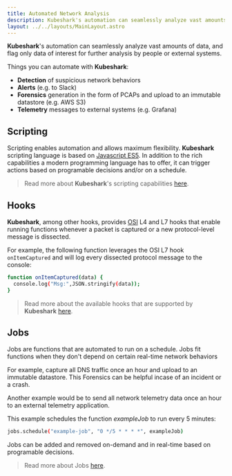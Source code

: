 ```yaml
---
title: Automated Network Analysis
description: Kubeshark's automation can seamlessly analyze vast amounts of data, and send only data of interest for further analysis by people or external systems.
layout: ../../layouts/MainLayout.astro
---
```

**Kubeshark**'s automation can seamlessly analyze vast amounts of data, and flag only data of interest for further analysis by people or external systems.

Things you can automate with **Kubeshark**:

- **Detection** of suspicious network behaviors
- **Alerts** (e.g. to Slack)
- **Forensics** generation in the form of PCAPs and upload to an immutable datastore (e.g. AWS S3)
- **Telemetry** messages to external systems (e.g. Grafana)

## Scripting

Scripting enables automation and allows maximum flexibility. **Kubeshark** scripting language is based on [Javascript ES5](https://262.ecma-international.org/5.1/). In addition to the rich capabilities a modern programming language has to offer, it can trigger actions based on programable decisions and/or on a schedule.

> Read more about **Kubeshark**'s scripting capabilities [here](/en/automation_scripting).

## Hooks

**Kubeshark**, among other hooks, provides [OSI](https://en.wikipedia.org/wiki/OSI_model) L4 and L7 hooks that enable running functions whenever a packet is captured or a new protocol-level message is dissected.

For example, the following function leverages the OSI L7 hook `onItemCaptured` and will log every dissected protocol message to the console:

```bash
function onItemCaptured(data) {
  console.log("Msg:",JSON.stringify(data));
}
```
> Read more about the available hooks that are supported by **Kubeshark** [here](/en/automation_hooks).

## Jobs

Jobs are functions that are automated to run on a schedule. Jobs fit functions when they don't depend on certain real-time network behaviors

For example, capture all DNS traffic once an hour and upload to an immutable datastore. This Forensics can be helpful incase of an incident or a crash.

Another example would be to send all network telemetry data once an hour to an external telemetry application.

This example schedules the function *exampleJob* to run every 5 minutes:

```bash
jobs.schedule("example-job", "0 */5 * * * *", exampleJob)
```
Jobs can be added and removed on-demand and in real-time based on programable decisions.

> Read more about Jobs [here](/en/automation_jobs).